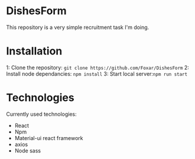 # DishesForm

This repository is a very simple recruitment task I'm doing.

# Installation
1: Clone the repository: `git clone https://github.com/Foxar/DishesForm`
2: Install node dependancies: `npm install`
3: Start local server:`npm run start`


# Technologies
Currently used technologies:
- React
- Npm
- Material-ui react framework
- axios
- Node sass

